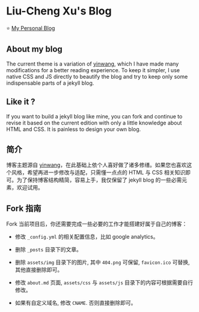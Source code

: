 # Liu-Cheng Xu's Blog
⭐️ [My Personal Blog](https://liuchengxu.github.io)

## About my blog
The current theme is a variation of [yinwang](http://www.yinwang.org/), which I have made many modifications for a better reading experience.
To keep it simpler, I use native CSS and JS directly to beautify the blog and try to keep only some indispensable parts of a jekyll blog.

## Like it ?
If you want to build a jekyll blog like mine, you can fork and continue to revise it based on the current edition with only a little knowledge about HTML and CSS. It is painless to design your own blog.

## 简介
博客主题源自 [yinwang](http://www.yinwang.org/)，在此基础上依个人喜好做了诸多修缮。如果您也喜欢这个风格，希望再进一步修改与适配，只需懂一点点的 HTML 与 CSS 相关知识即可。为了保持博客结构精简，容易上手，我仅保留了 jekyll blog 的一些必需元素，欢迎试用。

## Fork 指南
Fork 当前项目后，你还需要完成一些必要的工作才能搭建好属于自己的博客：

- 修改 `_config.yml` 的相关配置信息，比如 google analytics。

- 删除 `_posts` 目录下的文章。

- 删除 `assets/img` 目录下的图片, 其中 `404.png` 可保留, `favicon.ico` 可替换, 其他直接删除即可。

- 修改 `about.md` 页面, `assets/css` 与 `assets/js` 目录下的内容可根据需要自行修改。

- 如果有自定义域名, 修改 `CNAME`. 否则直接删除即可。

